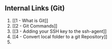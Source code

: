 ## Internal Links (Git)
1. [[1 - What is Git]]
2. [[2 - Git Commands]]
3. [[3 - Adding your SSH key to the ssh-agent]]
4. [[4 - Convert local folder to a git Repository]]
5. 